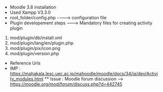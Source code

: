 * Moodle 3.8 installation
* Used Xampp V3.3.0
* root_folder/config.php ----> configuration file
* Plugin developement steps 
---> Mandatory files for creating activity plugin
1) mod/plugin/db/install.xml
2) mod/plugin/lang/en/plugin.php
3) mod/plugin/pix/icon.png
4) mod/plugin/version.php
* Reference Urls
* IMP : https://mahakala.lesc.uec.ac.jp/mahoodle/moodle/docs/34/ja/dev/Activity_modules.html
** Issue : Moodle forum discussion --> https://moodle.org/mod/forum/discuss.php?d=442745
